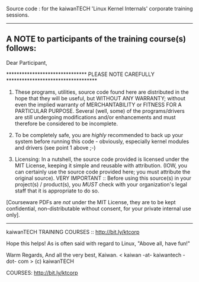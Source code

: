 Source code : for the kaiwanTECH 'Linux Kernel Internals' corporate
training sessions.

-----------------------------------------------------------
A NOTE to participants of the training course(s) follows:
-----------------------------------------------------------

Dear Participant,

******************************* PLEASE NOTE CAREFULLY ***********************************

1. These programs, utilities, source code found here are distributed in the hope that
they will be useful, but WITHOUT ANY WARRANTY; without even the implied warranty of
MERCHANTABILITY or FITNESS FOR A PARTICULAR PURPOSE.
Several (well, some) of the programs/drivers are still undergoing modifications 
and/or enhancements and must therefore be considered to be incomplete.

2. To be completely safe, you are *highly* recommended to back up your system
before running this code - obviously, especially kernel modules and drivers 
(see point 1 above ;-)

3. Licensing:
In a nutshell, the source code provided is licensed under the MIT License, 
keeping it simple and reusable with attribution. (IOW, you can certainly use 
the source code provided here; you must attribute the original source).
VERY IMPORTANT :: 
Before using this source(s) in your project(s) / product(s), you *MUST* check
with your organization's legal staff that it is appropriate to do so.

[Courseware PDFs are *not* under the MIT License, they are to be kept
confidential, non-distributable without consent, for your private internal
use only].

*******************************************************************************

kaiwanTECH TRAINING COURSES :: 
http://bit.ly/ktcorp

Hope this helps! As is often said with regard to Linux, 
"Above all, have fun!"

Warm Regards,
And all the very best,
Kaiwan.
< kaiwan -at- kaiwantech -dot- com >
(c) kaiwanTECH


COURSES: http://bit.ly/ktcorp

